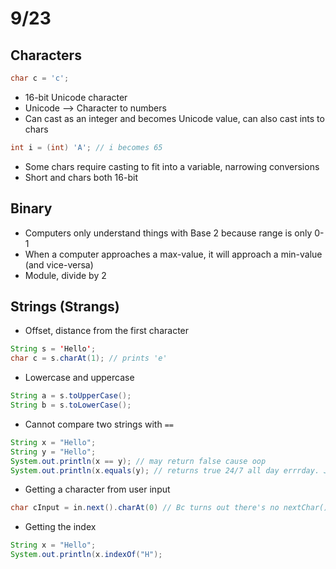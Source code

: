 # 9/23
## Characters
```java
char c = 'c';
```
- 16-bit Unicode character
- Unicode --> Character to numbers
- Can cast as an integer and becomes Unicode value, can also cast ints to chars
```java
int i = (int) 'A'; // i becomes 65
```
- Some chars require casting to fit into a variable, narrowing conversions 
- Short and chars both 16-bit

## Binary
- Computers only understand things with Base 2 because range is only 0-1
- When a computer approaches a max-value, it will approach a min-value (and vice-versa)
- Module, divide by 2

## Strings (Strangs)
- Offset, distance from the first character
```java
String s = 'Hello';
char c = s.charAt(1); // prints 'e'
```
- Lowercase and uppercase
```java
String a = s.toUpperCase();
String b = s.toLowerCase();
```
- Cannot compare two strings with `==`
```java
String x = "Hello";
String y = "Hello";
System.out.println(x == y); // may return false cause oop
System.out.println(x.equals(y); // returns true 24/7 all day errrday. Just use the built-in methods girl
```
- Getting a character from user input
```java
char cInput = in.next().charAt(0) // Bc turns out there's no nextChar()
```
- Getting the index
```java
String x = "Hello";
System.out.println(x.indexOf("H");
```

